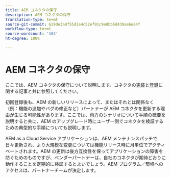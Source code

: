 ```yaml
---
title: AEM コネクタの保守
description: AEM コネクタの保守
translation-type: tm+mt
source-git-commit: 629de3a9f55d2e4c52ef91c9e0bb5d439aebe84f
workflow-type: tm+mt
source-wordcount: '163'
ht-degree: 100%

---
```



AEM コネクタの保守
============================

ここでは、AEM コネクタの保守について説明します。コネクタの[実装](implement.md)と[登録](submit.md)に関する記事と共に参照してください。

初回登録後も、AEM の新しいリリースによって、またはそれとは関係なく（例：機能の追加やバグの修正など）パートナーが AEM コネクタを更新する理由が生じる可能性があります。ここでは、両方のシナリオについて手順の概要を説明すると共に、AEM のアップグレード時にユーザー側でコネクタを検証するための典型的な手順についても説明します。

AEM as a Cloud Service アプリケーションは、AEM メンテナンスパッチで日々更新され、より大規模な変更については機能リリース時に月単位でアクティベートされます。AEM の更新は後方互換性を保ってアプリケーションの障害を防ぐためのものですが、ベンダーパートナーは、自社のコネクタが期待どおりに動作することを定期的に検証するとよいでしょう。AEM プログラム／環境へのアクセスは、パートナーチームが決定します。